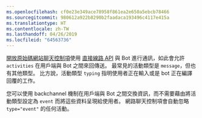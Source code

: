 ```yaml
---
ms.openlocfilehash: cf0e23e349ace78958f861ea2e650a5ebcb78466
ms.sourcegitcommit: 980612a922b8290b2faadaca193496c4117e415a
ms.translationtype: HT
ms.contentlocale: zh-TW
ms.lasthandoff: 04/26/2019
ms.locfileid: "64563736"
---
```

<a href="https://github.com/Microsoft/BotFramework-WebChat" target="_blank">開放原始碼網站聊天控制項</a>使用 [直接線路 API](https://docs.botframework.com/en-us/restapi/directline3/#navtitle) 與 Bot 進行通訊，如此會允許 `activities` 在用戶端與 Bot 之間來回傳送。 最常見的活動類型是 `message`，但也有其他類型。 比方說，活動類型 `typing` 指明使用者正在輸入或是 bot 正在編譯回覆的工作。 

您可以使用 backchannel 機制在用戶端與 Bot 之間交換資訊，而不需要藉由將活動類型設定為 `event` 而將這些資料呈現給使用者。 網路聊天控制項會自動忽略 `type="event"` 的任何活動。
